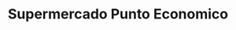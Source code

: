 ---
title: "Supermercado Punto Economico"
url: /san-juan-de-pasto/supermercado-punto-economico/
shop: Supermarkt
---